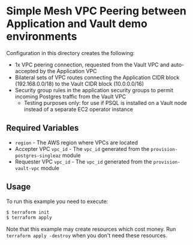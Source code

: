 # Simple Mesh VPC Peering between Application and Vault demo environments

Configuration in this directory creates the following:

- 1x VPC peering connection, requested from the Vault VPC and auto-accepted by the Application VPC
- Bilateral sets of VPC routes connecting the Application CIDR block (192.168.0.0/18) to the Vault CIDR block (10.0.0.0/16)
- Security group rules in the application security groups to permit incoming Postgres traffic from the Vault VPC
    - Testing purposes only: for use if PSQL is installed on a Vault node instead of a separate EC2 operator instance

## Required Variables

- `region` - The AWS region where VPCs are located
- Accepter VPC `vpc_id` - The `vpc_id` generated from the `provision-postgres-singleaz` module
- Requester VPC `vpc_id` - The `vpc_id` generated from the `provision-vault-vpc` module

## Usage

To run this example you need to execute:

```bash
$ terraform init
$ terraform apply
```

Note that this example may create resources which cost money. Run `terraform apply -destroy` when you don't need these resources.